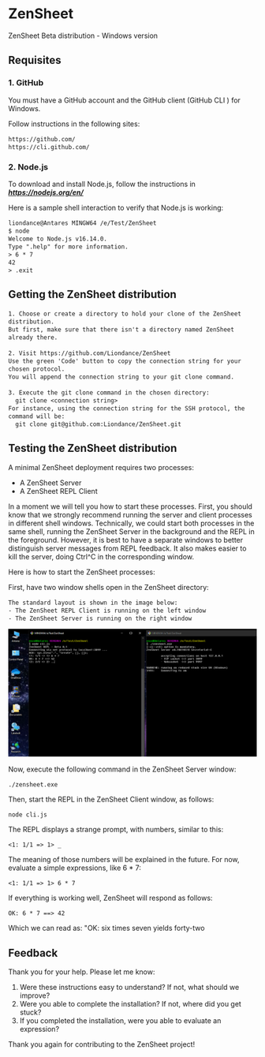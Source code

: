 # ZenSheet

ZenSheet Beta distribution - Windows version

## Requisites

### 1. GitHub

You must have a GitHub account and the GitHub client (GitHub CLI ) for Windows.

Follow instructions in the following sites:

    https://github.com/
    https://cli.github.com/

### 2. Node.js

To download and install Node.js, follow the instructions in ***https://nodejs.org/en/***

Here is a sample shell interaction to verify that Node.js is working:

    liondance@Antares MINGW64 /e/Test/ZenSheet
    $ node
    Welcome to Node.js v16.14.0.
    Type ".help" for more information.
    > 6 * 7
    42
    > .exit

## Getting the ZenSheet distribution

    1. Choose or create a directory to hold your clone of the ZenSheet distribution.
    But first, make sure that there isn't a directory named ZenSheet already there.

    2. Visit https://github.com/Liondance/ZenSheet
    Use the green 'Code' button to copy the connection string for your chosen protocol.
	You will append the connection string to your git clone command.

    3. Execute the git clone command in the chosen directory:
      git clone <connection string>
    For instance, using the connection string for the SSH protocol, the command will be:
      git clone git@github.com:Liondance/ZenSheet.git

## Testing the ZenSheet distribution

A minimal ZenSheet deployment requires two processes:

- A ZenSheet Server
- A ZenSheet REPL Client

In a moment we will tell you how to start these processes. First, you should know that we strongly recommend running the server and client processes in different shell windows. Technically, we could start both processes in the same shell, running the ZenSheet Server in the background and the REPL in the foreground. However, it is best to have a separate windows to better distinguish server messages from REPL feedback. It also makes easier to kill the server, doing Ctrl^C in the corresponding window.    
  
Here is how to start the ZenSheet processes:

First, have two window shells open in the ZenSheet directory: 

	The standard layout is shown in the image below:  
	- The ZenSheet REPL Client is running on the left window
	- The ZenSheet Server is running on the right window

![ZenSheet session: client (left) and server (right)](session.png)

Now, execute the following command in the ZenSheet Server window: 

	./zensheet.exe

Then, start the REPL in the ZenSheet Client window, as follows:

	node cli.js

The REPL displays a strange prompt, with numbers, similar to this:

	<1: 1/1 => 1> _

The meaning of those numbers will be explained in the future.
For now, evaluate a simple expressions, like 6 * 7:

	<1: 1/1 => 1> 6 * 7

If everything is working well, ZenSheet will respond as follows:

	OK: 6 * 7 ==> 42

Which we can read as: "OK: six times seven yields forty-two

## Feedback

Thank you for your help. Please let me know:

1. Were these instructions easy to understand? If not, what should we improve?
2. Were you able to complete the installation? If not, where did you get stuck?
3. If you completed the installation, were you able to evaluate an expression?

Thank you again for contributing to the ZenSheet project!
